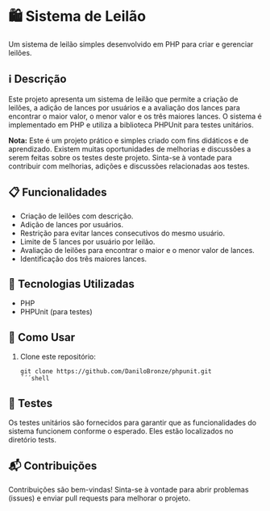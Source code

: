 # 🛍️ Sistema de Leilão

Um sistema de leilão simples desenvolvido em PHP para criar e gerenciar leilões.

## ℹ️ Descrição

Este projeto apresenta um sistema de leilão que permite a criação de leilões, a adição de lances por usuários e a avaliação dos lances para encontrar o maior valor, o menor valor e os três maiores lances. O sistema é implementado em PHP e utiliza a biblioteca PHPUnit para testes unitários.

**Nota:** Este é um projeto prático e simples criado com fins didáticos e de aprendizado. Existem muitas oportunidades de melhorias e discussões a serem feitas sobre os testes deste projeto. Sinta-se à vontade para contribuir com melhorias, adições e discussões relacionadas aos testes.

## 📋 Funcionalidades

- Criação de leilões com descrição.
- Adição de lances por usuários.
- Restrição para evitar lances consecutivos do mesmo usuário.
- Limite de 5 lances por usuário por leilão.
- Avaliação de leilões para encontrar o maior e o menor valor de lances.
- Identificação dos três maiores lances.

## 🧰 Tecnologias Utilizadas

- PHP
- PHPUnit (para testes)

## 🚀 Como Usar

1. Clone este repositório:
   ```shell
   git clone https://github.com/DaniloBronze/phpunit.git
   ´´´shell
## 🧪 Testes
Os testes unitários são fornecidos para garantir que as funcionalidades do sistema funcionem conforme o esperado. Eles estão localizados no diretório tests.

## 📬 Contribuições
Contribuições são bem-vindas! Sinta-se à vontade para abrir problemas (issues) e enviar pull requests para melhorar o projeto.
